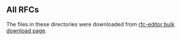 All RFCs
--------

The files in these directories were downloaded from
[rfc-editor bulk download page](https://www.rfc-editor.org/in-notes/tar/RFC-all.tar.gz).
